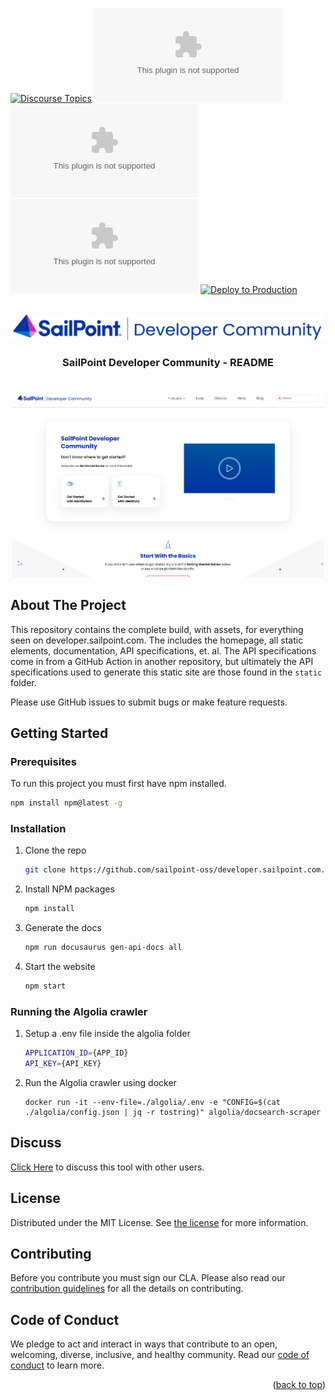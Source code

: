 <a id="readme-top"></a>

[![Discourse Topics][discourse-shield]][discourse-url] ![Issues][issues-shield]
![Latest Releases][release-shield] ![Contributor Shield][contributor-shield]
[![Deploy to Production](https://github.com/sailpoint-oss/developer.sailpoint.com/actions/workflows/build-and-deploy-prod-gh-pages.yml/badge.svg)](https://github.com/sailpoint-oss/developer.sailpoint.com/actions/workflows/build-and-deploy-prod-gh-pages.yml)

[discourse-shield]:
  https://img.shields.io/discourse/topics?label=Discuss%20This%20Tool&server=https%3A%2F%2Fdeveloper.sailpoint.com%2Fdiscuss
[discourse-url]: https://developer.sailpoint.com/discuss/
[issues-shield]:
  https://img.shields.io/github/issues/sailpoint-oss/developer.sailpoint.com?label=Issues
[release-shield]:
  https://img.shields.io/github/v/release/sailpoint-oss/developer.sailpoint.com?label=Current%20Release
[contributor-shield]:
  https://img.shields.io/github/contributors/sailpoint-oss/developer.sailpoint.com?label=Contributors

<!-- PROJECT LOGO -->
<br />
<div align="center">
    <img src="./static/img/SailPoint-Developer-Community-Lockup.png" alt="Logo">

  <h3 align="center">SailPoint Developer Community - README</h3>
  <br/>
<div align="center">
<img src="./static/img/screenshot.png" width="500" height="" style="text-align:center">
</div>
</div>

<!-- ABOUT THE PROJECT -->

## About The Project

This repository contains the complete build, with assets, for everything seen on
developer.sailpoint.com. The includes the homepage, all static elements,
documentation, API specifications, et. al. The API specifications come in from a
GitHub Action in another repository, but ultimately the API specifications used
to generate this static site are those found in the `static` folder.

Please use GitHub issues to submit bugs or make feature requests.

<!-- GETTING STARTED -->

## Getting Started

### Prerequisites

To run this project you must first have npm installed.

```sh
npm install npm@latest -g
```

### Installation

1. Clone the repo
   ```bash
   git clone https://github.com/sailpoint-oss/developer.sailpoint.com.git
   ```
2. Install NPM packages
   ```bash
   npm install
   ```
3. Generate the docs
   ```bash
   npm run docusaurus gen-api-docs all
   ```
4. Start the website
   ```bash
   npm start
   ```

### Running the Algolia crawler

1. Setup a .env file inside the algolia folder
   ```sh
   APPLICATION_ID={APP_ID}
   API_KEY={API_KEY}
   ```
2. Run the Algolia crawler using docker
   ```
   docker run -it --env-file=./algolia/.env -e "CONFIG=$(cat ./algolia/config.json | jq -r tostring)" algolia/docsearch-scraper
   ```

<!-- CONTACT -->

## Discuss

[Click Here](https://developer.sailpoint.com/dicuss) to discuss this tool with
other users.

<!-- LICENSE -->

## License

Distributed under the MIT License. See [the license](./LICENSE) for more
information.

<!-- CONTRIBUTING -->

## Contributing

Before you contribute you must sign our CLA. Please also read our
[contribution guidelines](./CONTRIBUTING.md) for all the details on
contributing.

<!-- CODE OF CONDUCT -->

## Code of Conduct

We pledge to act and interact in ways that contribute to an open, welcoming,
diverse, inclusive, and healthy community. Read our
[code of conduct](./CODE_OF_CONDUCT.md) to learn more.

<p align="right">(<a href="#readme-top">back to top</a>)</p>
